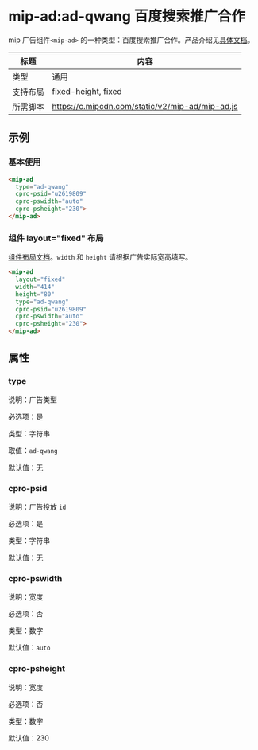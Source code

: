 # mip-ad:ad-qwang 百度搜索推广合作

mip 广告组件`<mip-ad>` 的一种类型：百度搜索推广合作。产品介绍见[具体文档](http://union.baidu.com/product/prod-search.html)。

标题|内容
----|----
类型|通用
支持布局|fixed-height, fixed
所需脚本|https://c.mipcdn.com/static/v2/mip-ad/mip-ad.js

## 示例

### 基本使用

```html
<mip-ad
  type="ad-qwang"
  cpro-psid="u2619809"
  cpro-pswidth="auto"
  cpro-psheight="230">
</mip-ad>
```

### 组件 layout="fixed" 布局

[组件布局文档](https://www.mipengine.org/v2/docs/style-and-layout/layout.html)。`width` 和 `height` 请根据广告实际宽高填写。

```html
<mip-ad
  layout="fixed"
  width="414"
  height="80"
  type="ad-qwang"
  cpro-psid="u2619809"
  cpro-pswidth="auto"
  cpro-psheight="230">
</mip-ad>
```

## 属性

### type

说明：广告类型

必选项：是

类型：字符串

取值：`ad-qwang`

默认值：无

### cpro-psid

说明：广告投放 `id`

必选项：是

类型：字符串

默认值：无

### cpro-pswidth

说明：宽度

必选项：否

类型：数字

默认值：`auto`

### cpro-psheight

说明：宽度

必选项：否

类型：数字

默认值：230
